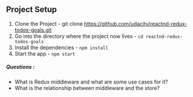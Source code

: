 ## Project Setup

1. Clone the Project - git clone https://github.com/udacity/reactnd-redux-todos-goals.git
2. Go into the directory where the project now lives - `cd reactnd-redux-todos-goals`
3. Install the dependencies - `npm install`
4. Start the app - `npm start`

<h5>Questions :</h5>
<ul>
  <li>
     What is Redux middleware and what are some use cases for it?
  </li>
  <li>
     What is the relationship between middleware and the store?
  </li>
</ul>
